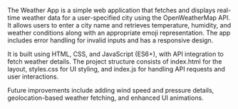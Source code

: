 The Weather App is a simple web application that fetches and displays real-time weather data for a user-specified city using the OpenWeatherMap API. It allows users to enter a city name and retrieves temperature, humidity, and weather conditions along with an appropriate emoji representation. The app includes error handling for invalid inputs and has a responsive design.

It is built using HTML, CSS, and JavaScript (ES6+), with API integration to fetch weather details. The project structure consists of index.html for the layout, styles.css for UI styling, and index.js for handling API requests and user interactions.

Future improvements include adding wind speed and pressure details, geolocation-based weather fetching, and enhanced UI animations.
